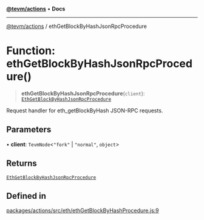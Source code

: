 [**@tevm/actions**](../README.md) • **Docs**

***

[@tevm/actions](../globals.md) / ethGetBlockByHashJsonRpcProcedure

# Function: ethGetBlockByHashJsonRpcProcedure()

> **ethGetBlockByHashJsonRpcProcedure**(`client`): [`EthGetBlockByHashJsonRpcProcedure`](../type-aliases/EthGetBlockByHashJsonRpcProcedure.md)

Request handler for eth_getBlockByHash JSON-RPC requests.

## Parameters

• **client**: `TevmNode`\<`"fork"` \| `"normal"`, `object`\>

## Returns

[`EthGetBlockByHashJsonRpcProcedure`](../type-aliases/EthGetBlockByHashJsonRpcProcedure.md)

## Defined in

[packages/actions/src/eth/ethGetBlockByHashProcedure.js:9](https://github.com/evmts/tevm-monorepo/blob/main/packages/actions/src/eth/ethGetBlockByHashProcedure.js#L9)
